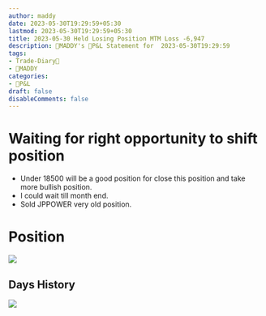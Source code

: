 ```yaml
---
author: maddy
date: 2023-05-30T19:29:59+05:30
lastmod: 2023-05-30T19:29:59+05:30
title: 2023-05-30 Held Losing Position MTM Loss -6,947
description: 🧔MADDY's 💸P&L Statement for  2023-05-30T19:29:59 
tags:
- Trade-Diary📗
- 🧔MADDY
categories: 
- 💸P&L
draft: false
disableComments: false
---
```

# Waiting for right opportunity to shift position

- Under 18500 will be a good position for close this position and take more bullish position.
- I could wait till month end.
- Sold JPPOWER very old position.

# Position

![](https://i.imgur.com/qtca5se.png)

## Days History

![](https://i.imgur.com/DQ55wQO.png)
